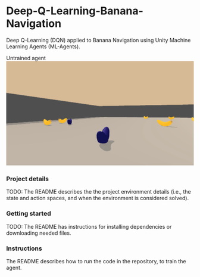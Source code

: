 # Deep-Q-Learning-Banana-Navigation
Deep Q-Learning (DQN) applied to Banana Navigation using Unity Machine Learning Agents (ML-Agents). 

Untrained agent
![agent behaving randomly](https://github.com/Doegstra/Deep-Q-Learning-Banana-Navigation/blob/main/img/banana_random.gif)

### Project details
TODO: The README describes the the project environment details (i.e., the state and action spaces, and when the environment is considered solved).

### Getting started
TODO: The README has instructions for installing dependencies or downloading needed files.

### Instructions
The README describes how to run the code in the repository, to train the agent.
